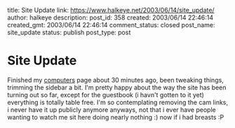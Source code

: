 title: Site Update
link: https://www.halkeye.net/2003/06/14/site_update/
author: halkeye
description: 
post_id: 358
created: 2003/06/14 22:46:14
created_gmt: 2003/06/14 22:46:14
comment_status: closed
post_name: site_update
status: publish
post_type: post

# Site Update

Finished my [computers](http://www.halkeye.net/computers/) page about 30 minutes ago, been tweaking things, trimming the sidebar a bit. I'm pretty happy about the way the site has been turning out so far, except for the guestbook (i havn't gotten to it yet) everything is totally table free. I'm so contemplating removing the cam links, i never have it up publicly anymore anyways, not that i ever have people wanting to watch me sit here doing nearly nothing :) now if i had breasts :P